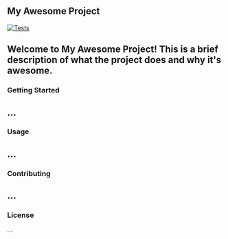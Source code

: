 ## My Awesome Project

[![Tests](https://github.com/Tryfonm/pyspark-template/actions/workflows/tests.yml/badge.svg)](https://github.com/Tryfonm/pyspark-template/actions/workflows/tests.yml)

Welcome to My Awesome Project! This is a brief description of what the project does and why it's awesome.
---
### Getting Started

...
---
### Usage

...
---
### Contributing

...
---
### License

...

